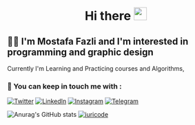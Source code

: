  <h1 align="center">Hi there  <img src="https://raw.githubusercontent.com/MartinHeinz/MartinHeinz/master/wave.gif" width="30px"/></h1>
  
## :man_technologist: I'm Mostafa Fazli and I'm interested in programming and graphic design
Currently I'm Learning and Practicing courses and Algorithms,


### :call_me_hand: You can keep in touch me with :
[![Twitter][1.2]][1] [![LinkedIn][2.2]][2] [![Instagram][3.2]][3] [![Telegram][4.2]][4]

[1.2]: https://s4.uupload.ir/files/twitter_prkb.png
[2.2]: https://s4.uupload.ir/files/linkedin_amwn.png
[3.2]: https://s4.uupload.ir/files/instagram_6djz.png
[4.2]: https://s4.uupload.ir/files/telegram_q47u.png


[1]: https://twitter.com/MosFazli
[2]: https://www.linkedin.com/in/mosfazli/
[3]: https://www.instagram.com/mosfazli
[4]: http://telegram.me/MosFazli


![Anurag's GitHub stats](https://github-readme-stats.vercel.app/api?username=MosFazli&show_icons=true&theme=highcontrast)
[![iuricode](https://github-readme-stats.vercel.app/api/top-langs/?username=MosFazli&hide=html&layout=compact&theme=highcontrast)](https://github.com/MosFazli/)
